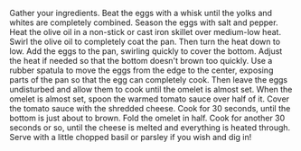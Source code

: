 Gather your ingredients.
Beat the eggs with a whisk until the yolks and whites are completely combined. Season the eggs with salt and pepper.
Heat the olive oil in a non-stick or cast iron skillet over medium-low heat. Swirl the olive oil to completely coat the pan. Then turn the heat down to low.
Add the eggs to the pan, swirling quickly to cover the bottom. Adjust the heat if needed so that the bottom doesn't brown too quickly.
Use a rubber spatula to move the eggs from the edge to the center, exposing parts of the pan so that the egg can completely cook. Then leave the eggs undisturbed and allow them to cook until the omelet is almost set.
When the omelet is almost set, spoon the warmed tomato sauce over half of it. Cover the tomato sauce with the shredded cheese. Cook for 30 seconds, until the bottom is just about to brown.
Fold the omelet in half. Cook for another 30 seconds or so, until the cheese is melted and everything is heated through.
Serve with a little chopped basil or parsley if you wish and dig in!